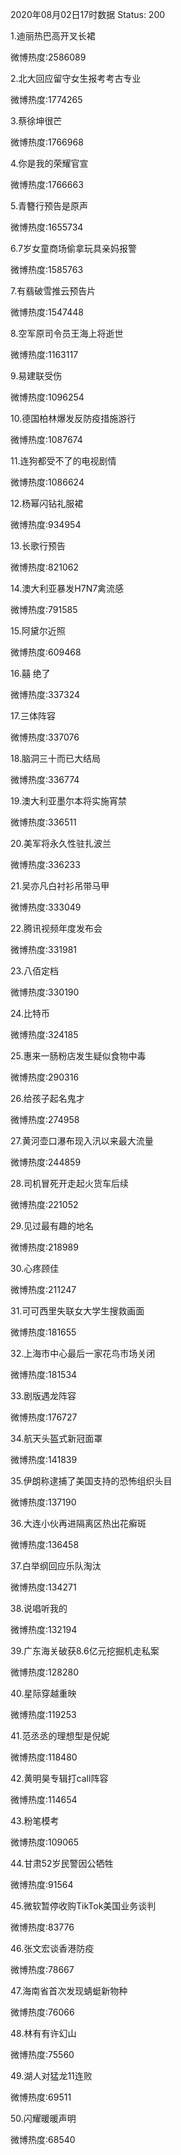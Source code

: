 2020年08月02日17时数据
Status: 200

1.迪丽热巴高开叉长裙

微博热度:2586089

2.北大回应留守女生报考考古专业

微博热度:1774265

3.蔡徐坤很芒

微博热度:1766968

4.你是我的荣耀官宣

微博热度:1766663

5.青簪行预告是原声

微博热度:1655734

6.7岁女童商场偷拿玩具亲妈报警

微博热度:1585763

7.有翡破雪推云预告片

微博热度:1547448

8.空军原司令员王海上将逝世

微博热度:1163117

9.易建联受伤

微博热度:1096254

10.德国柏林爆发反防疫措施游行

微博热度:1087674

11.连狗都受不了的电视剧情

微博热度:1086624

12.杨幂闪钻礼服裙

微博热度:934954

13.长歌行预告

微博热度:821062

14.澳大利亚暴发H7N7禽流感

微博热度:791585

15.阿黛尔近照

微博热度:609468

16.囍 绝了

微博热度:337324

17.三体阵容

微博热度:337076

18.脑洞三十而已大结局

微博热度:336774

19.澳大利亚墨尔本将实施宵禁

微博热度:336511

20.美军将永久性驻扎波兰

微博热度:336233

21.吴亦凡白衬衫吊带马甲

微博热度:333049

22.腾讯视频年度发布会

微博热度:331981

23.八佰定档

微博热度:330190

24.比特币

微博热度:324185

25.惠来一肠粉店发生疑似食物中毒

微博热度:290316

26.给孩子起名鬼才

微博热度:274958

27.黄河壶口瀑布现入汛以来最大流量

微博热度:244859

28.司机冒死开走起火货车后续

微博热度:221052

29.见过最有趣的地名

微博热度:218989

30.心疼顾佳

微博热度:211247

31.可可西里失联女大学生搜救画面

微博热度:181655

32.上海市中心最后一家花鸟市场关闭

微博热度:181534

33.剧版遇龙阵容

微博热度:176727

34.航天头盔式新冠面罩

微博热度:141839

35.伊朗称逮捕了美国支持的恐怖组织头目

微博热度:137190

36.大连小伙再进隔离区热出花癣斑

微博热度:136458

37.白举纲回应乐队淘汰

微博热度:134271

38.说唱听我的

微博热度:132194

39.广东海关破获8.6亿元挖掘机走私案

微博热度:128280

40.星际穿越重映

微博热度:119253

41.范丞丞的理想型是倪妮

微博热度:118480

42.黄明昊专辑打call阵容

微博热度:114654

43.粉笔模考

微博热度:109065

44.甘肃52岁民警因公牺牲

微博热度:91564

45.微软暂停收购TikTok美国业务谈判

微博热度:83776

46.张文宏谈香港防疫

微博热度:78667

47.海南省首次发现蜻蜓新物种

微博热度:76066

48.林有有许幻山

微博热度:75560

49.湖人对猛龙11连败

微博热度:69511

50.闪耀暖暖声明

微博热度:68540


